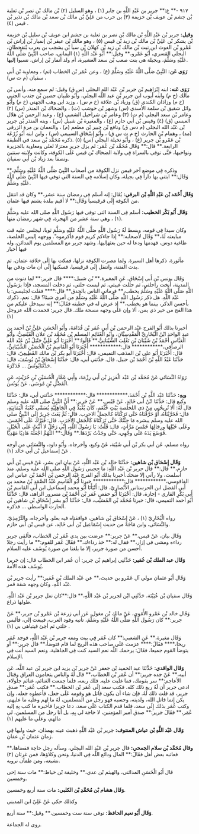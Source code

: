 ٩١٧ -** ع:** جرير بن عَبْدِ اللَّهِ بن جابر (١) ، وهو السليل (٢) بْن مالك بْن نصر بْن ثعلبة بْن جشم بْن عويف بْن خزيمة (٣) بن حرب من عَلِيِّ بْن مالك بْن سعد بْن مالك بْن نذير بْن قيس (٤) .

**وقيل:** جرير بْن عَبْدِ اللَّهِ بْن مالك بْن نصر بن ثعلبة بن جشم ابن عويف بْن سليل بْن خزيمة بْن يشكر بْن عَلِيِّ بْن مالك بْن زيد بْن قيس (٥) ، وهو مالك بْن عبقر بْن إنميار بْن إراش بْن عَمْرو بْن الغوث ابن نبت بْن مالك بْن زيد بْن كهلان بْن سبأ بْن يشجب بن يعرب بْنقحطان، البجلي القسري، أَبُو عَمْرو،** وقيل:** أَبُو عَبْد اللَّهِ (١) اليماني، صاحب النَّبِيّ صَلَّى اللَّهُ عَلَيْهِ وسَلَّمَ، وبجيلة هي بنت صعب بْن سعد العشيرة، أم ولد أنمار بْن إراش، نسبوا إليها.

**رَوَى عَن:** النَّبِيّ صَلَّى اللَّهُ عَلَيْهِ وسَلَّمَ (ع) ، وعن عُمَر بْن الخطاب (تم) ، ومعاوية بْن أَبي سفيان (م ت س) ،

**رَوَى عَنه:** ابنه إِبْرَاهِيم بْن جرير بْن عَبْد الله البجلي (س ق) وقيل: لم سمع منه، وأنس بْن مالك (خ م) وابنه أيوب ابن جرير بْن عبد اللَّه البجلي، وأَبُو ظبيان حصين بْن جندب الجنبي (خ م) وزاذان الكندي (ق) وزياد بْن علاقة (خ م س) ، وزيد ابن وهب الجهني (خ م) وأَبُو وائل شقيق بْن سلمة الأسدي (س) وشهر بْن حوشب (ت) ، والضحاك بْن المنذر (س) (٢) وعامر بْن سعد البجلي (م ت) (٣) وعامر بْن شراحيل الشعبي (ع) ، وعبد الرحمن بْن هلال العبسي (ق) (٤) وقيس بْن أَبي حازم (ع) ، والمغيرة بْن شبيل (س) ، وبنه المنذر بْن جرير بْن عَبْد الله البجلي (م دس ق) ونافع بْن جبير بْن مطعم (م) ، والنعمان بن مرة الزرقي (مد) ، وهمام بْن الحارث (خ م ت س ق) ، وأَبُو إِسْحَاق السبيعي (س) ، وابن ابنه أَبُو زُرْعَة بْن عَمْرو بْن جرير (ع) ، وأَبُو نخيلة البجلي (س) (٥) .ذكره مُحَمَّد بْن سعد في الطبقة الرابعة.** قال:** وَقَال مُحَمَّد بْن عُمَر: لم يزل جرير معتزلا لعلي ومعاوية بالجزيرة ونواحيها، حَتَّى توفي بالسراة فِي ولاية الضحاك بْن قيس عَلَى الكوفة، وكانت ولايته سنتين ونصفاً بعد زياد بْن أَبي سفيان.

وذكره فِي موضع آخر فيمن نزل الكوفة من أصحاب النَّبِيّ صَلَّى اللَّهُ عَلَيْهِ وسَلَّمَ،** وَقَال:** ابتنى بها دارا فِي بجيلة، وكان إسلامه فِي السنة التي توفي فيها النَّبِيّ صَلَّى اللَّهُ عَلَيْهِ وسَلَّمَ.

**وَقَال أَحْمَد بْن عَبْدِ اللَّهِ بْن البرقي:** يُقَال: إنه أسلم فِي رمضان سنة عشر،** وكان قد انتقل من الكوفة إِلَى قرقيسيا وَقَال:** لا أقيم ببلدة يشتم فيها عثمان.

**وَقَال أَبُو بَكْر الخطيب:** أسلم فِي السنة التي توفي فيها رَسُول اللَّهِ صلى الله عليه وسَلَّمَ (١) ، وهي سنة عشر من الهجرة، فِي شهر رمضان منها.

وكان سيدا فِي قومه، وبسط لَهُ رَسُول اللَّهِ صَلَّى اللَّهُ عَلَيْهِ وسَلَّمَ ثوبا، ليجلس عليه قت مبايعته لَهُ،** وَقَال لأصحابه:** إذا جاءكم كريم قوم فأكرموه". ووجهه إليس الخلصة، طاغية دوس، فهدمها ودعا له حين بعثهإليها، وشهد جرير مع المسلمين يوم المدائن، وله فيها أخبار

مأثورة، ذكرها أهل السيرة. ولما مصرت الكوفة نزلها، فمكث بها إِلَى خلافة عثمان، ثم بدت الفتنة، وانتقل إِلَى قرقيسيا، فسكنها إِلَى أن مات ودفن بها.

وَقَال يونس بْن أَبي إِسْحَاق. عَنِ المغيرة،** بْن شبيل:**** قال جرير:** لما دنوت من المدينة، أنخت راحلتي، ثم حللت عيبتي، ثم لبست حلتي، ثم دخلت المسجد، فإذا برَسُول اللَّهِ صَلَّى اللَّهُ عَلَيْهِ وسَلَّمَ يخطب،** فرماني الناس بالحدق** قال:**** فقلت لجليسي: يا عَبْد اللَّهِ. هل ذكر رَسُول اللَّهِ صَلَّى اللَّهُ عَلَيْهِ وسَلَّمَ من أمري شيئا؟ قال: نعم، ذكرك بأحسن الذكر، بينما هو يخطب،** إذ عرض له في خطبته فقَالَ:** إنه سيدخل عليكم من هذا الفج من خير ذي يمن، ألا وإن عَلَى وجهه مسحة ملك. قال جرير: فحمدت الله عزوجل (١)

أخبرنا بذلك أَبُو الفرج عَبْد الرحمن بْن أَبي عُمَر بْن قُدَامَةَ، وأَبُو الْحَسَنِ عَلِيُّ بْنُ أحمد بن عبد الواحد ابْنُ الْبُخَارِيِّ الْمَقْدِسِيَّانِ، وأَبُو الْغَنَائِمِ المسلم بْن مُحَمَّد بْن علان الْقَيْسِيُّ، وأَبُو الْعَبَّاسِ أَحْمَدُ بْنُ شَيْبَانَ بْنِ تَغْلِبَ الشَّيْبَانِيُّ،** قَالُوا:** أَخْبَرَنَا أَبُو عَلِيٍّ حَنْبَلُ بْنُ عَبْد الله الرصافي،************ قال:************ أَخْبَرَنَا أَبُو الْقَاسِمِ بْنُ الْحُصَيْنِ الشَّيْبَانِيُّ، قال: أَخْبَرَنَا أَبُو علي بْن المذهب التميمي، قال: أَخْبَرَنَا أبو بكر بْن مالك القَطِيعِيّ، قال: حَدَّثَنَا عَبْدُ اللَّهِ بْنُ أَحْمَدَ بْن حنبل، قال. حَدَّثني أبي، قال: حَدَّثَنَا إِسْحَاقُ بْنُ يُوسُفَ، قال: حَدَّثَنَايُونُسُ ... فَذَكَرَهُ.

رَوَاهُ النَّسَائي عَنْ مُحَمَّد بْن عَبْد الْعَزِيزِ بْن أَبي رِزْمَةَ، وأَبِي عَمَّارٍ الْحُسَيْنِ بْنِ حُرَيْثٍ، عَنِ الْفَضْلِ بْنِ مُوسَى، عَنْ يُونُسَ.

**وبِهِ:** حَدَّثَنَا عَبْد اللَّهِ بْن أَحْمَدَ،************ قال:************ حَدَّثني أبي، قال: حَدَّثَنَا وكيع قال: حَدَّثَنَا ابْنُ أَبي خَالِدٍ، عَنْ قَيْسٍ،** عَنْ جَرِيرٍ:** أَنَّ النَّبِيُّ صلى الله عليه وسلم قال لَهُ: أَلا تُرِيحُنِي مِنْ ذي اللخلصة بَيْتِ خَثْعَمٍ، كَانَ يُعْبَدُ فِي الْجَاهِلِيَّةِ يُسَمَّى كَعْبَةُ الْيَمَانِيَةِ، قال: فَخَرَّبْنَاهُ، أَوْ حَرَّقْنَاهُ حَتَّى تَرَكْنَاهُ كالجمل الاحرب. قال: ثُمَّ بَعَثَ جَرِيرٌ إِلَى النَّبِيُّ صلى الله عليه وسلم يبشره مَا جِئْتُكَ حَتَّى تَرَكْنَاهُ كَالْجَمَلِ الأْجَرَبِ. قال: فَبَرَّكَ عَلَى أَحْمَسَ. وعَلَى خَيْلِهَا ورِجَالِهَا خَمْسَ مَرَّاتٍ، قال: قُلْتُ: يَا رَسُولَ اللَّهِ، إِنِّي رَجُلٌ لا أَثْبُتُ عَلَى الْخَيْلِ، فَوَضَعَ يَدَهُ عَلَى وجْهِي، حَتَّى وجَدْتُ بَرْدَهَا.** وَقَال:** اللَّهُمَّ اجْعَلْهُ هَادِيًا مَهْدِيًّا.

رواه مسلم، عَن أبي بكر بْن أَبي شَيْبَة، عَنْ وكيع، وأخرجاه، وأَبُو داود، والنَّسَائي من أوجه عَنْ إسماعيل بْن أَبي خالد (١) .

**وَقَال إِسْحَاق بْن شاهين:** حَدَّثَنَا خالد بْن عَبْد اللَّهِ، عَنْ بيان ابن بشر، عَنْ قيس بْن أَبي حازم،** قال:** قال جرير بْن عَبْد اللَّهِ: ما حجبني رَسُول اللَّهِ صلى الله عليه وسلم، منذ أسلمت، ولا رآني إلا ضحك.أخبرنا بذلك أَبُو الفرج عَبْد الرحمن بْن أَحْمَدَ بْن عباس ابن الفاقوسي،************ قال:************ خبرنا أَبُو الْقَاسِمِ عَبْدُ الصَّمَدِ بْنُ محمد بن أَبي الفضل ابن الحرستاني الأَنْصارِيّ، قال: أَنْبَأَنَا أَبُو محمد إسماعيل ابن أَبي القاسم بْن أَبي بَكْرٍ القاري - إجازة، قال: أَخْبَرَنَا أَبُو حفص عُمَر بْن أَحْمَدَ بْن مسرور الزاهد، قال: حَدَّثَنَا أَبُو أحمد التميمي، قال: خبرنا مُحَمَّد بْن المُسَيَّب، قال: حَدَّثَنَا أَبُو بشر إِسْحَاق بْن شاهين بْن الحارث الواسطي ... فذكره.

رواه الْبُخَارِيّ (١) ، عَنْ إِسْحَاق بْن شاهين، فوافقناه فيه بعلو. وأخرجاه، والتِّرْمِذِيّ. والنَّسَائي، وابن مَاجَهْ من حديث إِسْمَاعِيل بْن أَبي خَالِد، عن قيس بْن أَبي حازم.

وَقَال بيان، عَنْ قيس،** عَنْ جرير:** عرضت بين يدي عُمَر بْن الخطاب، فألقى جرير رداءه ومشى في إزار،** فقال له:** خذ رداءك،** فقَالَ عُمَر للقوم:** ما رأيت رجلا أحسن من صورة جرير، إلا ما بلغنا من صورة يُوسُف عليه السلام.

**وَقَال عبد الملك بْن عُمَير:** حَدَّثَنِي إبراهيم بْن جرير: أن عُمَر ابن الخطاب قال: إن جريرا يُوسُف هذه الأمة.

وَقَال أَبُو عثمان مولى آل عَمْرو بن حديث،** عن عَبْد الملك بْن عُمَير:** رأيت جرير بْن عَبْد اللَّهِ، وكان وجهه شقة قمر.

وَقَال سفيان بْن عُيَيْنَة، حَدَّثَنِي ابْن لجرير بْن عَبْد اللَّهِ،** قال:**كان نعل جرير بْن عَبْد اللَّهِ. طولها ذراع.

وَقَال خالد بْن عَمْرو الأُمَوِي، عَنْ مالك بْن مغول، عَن أبي زرعة بْن عَمْرو بْن جرير،** عَنْ جرير:** كان رَسُول اللَّهِ صَلَّى اللَّهُ عَلَيْهِ وسَلَّمَ، تأتيه وفود العرب، فيبعث إلي، فألبس حلتي ثم أجئ فيتباهى بي (١) .

وَقَال مغيرة،** عَنِ الشعبي:** كان عُمَر فِي بيت ومعه جرير بْن عَبْد اللَّهِ، فوجد عُمَر ريحا،**** فقَالَ:**** عزمت عَلَى صاحب هذه الريح لما قام فتوضأ،** قال جرير:** أو يتوضأ القوم جميعا، فقَالَ: يرحمك اللَّه نعم السيد كنت فِي الجاهلية، ونعم السيد أنت فِي الإسلام.

**وَقَال الواقدي:** حَدَّثَنَا عبد الحميد بْن جعفر عَنْ جرير بْن يزيد ابن جرير بْن عبد اللَّه، عَن أبيه،** عَنْ جده جرير:** أن عُمَر بْن الخطاب،** قال لَهُ والناس يتحامون العراق وقتال الأعاجم:** سر بقومك، فما غلبت عليه. فلك ربعه، فلما جمعت الغنائم، غنائم جلولاء، ادعى جرير أن لَهُ ربع ذلك كله. فكتب سعد إِلَى عُمَر بْن الخطاب،** فكتب عُمَر:** صدق جرير، قد قلت ذلك لَهُ. فإن شاء أن يكون قاتل هو وقومه عَلَى جعل، فأعطوه جعله، وإن يكن إنما قاتل الله، ولدينه، وحسبه فهو رجل من المسلمين، لَهُ ما لهم وعليه ما عليهم، وكتب عُمَر بذلك إِلَى سعد، فلما قدم الكتاب عَلَى سعد، دعا جريرا فأخبره ما كتب بِهِ إليه عُمَر،** فقَالَ جرير:** صدق أمير المؤمنين، لا حاجة لي بِهِ، بل أنا رجل من المسلمين، لي مالهم، وعلي ما عليهم (١)

**وَقَال عَبْد اللَّهِ بْن عياش المنتوف:** جرير بْن عَبْد اللَّهِ ذهبت عينه بهمذان، حيث وليها فِي زمان عثمان بْن عفان.

**وقال مُحَمَّد بْن سلام الجمحي:** قال جرير بْن عَبْد الله البجلي، وسأله رجل حاجة فقضاها،** فعاتبه بعض أهل فقَالَ:** المال ودائع اللَّه فِي الدنيا، ونحن وكلاؤها، فمن غرثان (٢) نشبعه، ومن ظمآن نرويه.

قال أَبُو الْحَسَنِ المدائني، والهيثم بْن عدي،** وخليفة بْن خياط:** مات سنة إحى وخمسين.

**وَقَال هشام بْن مُحَمَّدِ بْن الكلبي:** مات سنة أربع وخمسين.

وكذلك حكي عَنْ عَلِيّ ابن المديني

**وَقَال أَبُو نعيم الحافظ:** توفي سنة ست وخمسين،** وقيل:** سنة أربع.

روى له الجماعة.